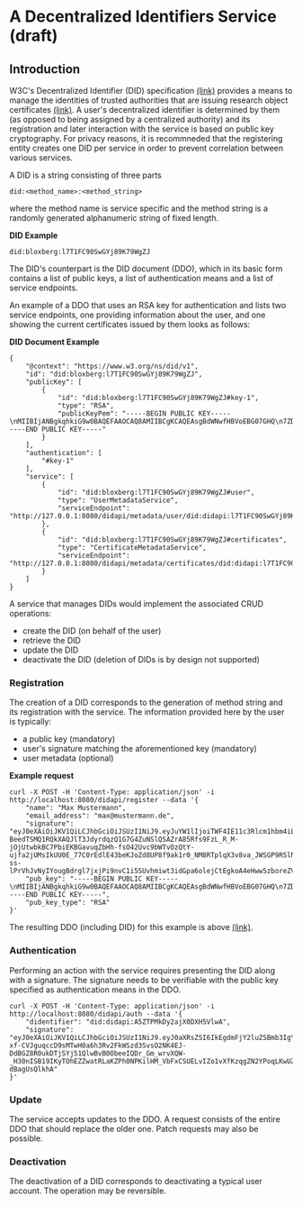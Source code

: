 # A Decentralized Identifiers Service (draft)

## Introduction
W3C's Decentralized Identifier (DID) specification [(link)](https://www.w3.org/TR/did-core/) provides a means to manage the identities of trusted authorities that are issuing research object certificates [(link)](blips/blip-2-researchcertificate.md). 
A user's decentralized identifier is determined by them (as opposed to being assigned by a centralized authority) and its registration and later interaction with the service is based on public key cryptography. For privacy reasons, it is recommneded that the registering entity creates one DID per service in order to prevent correlation between various services.

A DID is a string consisting of three parts

~~~
did:<method_name>:<method_string>
~~~

where the method name is service specific and the method string is a randomly generated alphanumeric string of fixed length.

**DID Example**
~~~
did:bloxberg:l7T1FC90SwGYj89K79WgZJ
~~~

The DID's counterpart is the DID document (DDO), which in its basic form contains a list of public keys, a list of authentication means and a list of service endpoints.

An example of a DDO that uses an RSA key for authentication and lists two service endpoints, one providing information about the user, and one showing the current certificates issued by them looks as follows:

**DID Document Example<a name="ddo_example"></a>**
~~~
{
	"@context": "https://www.w3.org/ns/did/v1",
	"id": "did:bloxberg:l7T1FC90SwGYj89K79WgZJ",
	"publicKey": [
		{
			"id": "did:bloxberg:l7T1FC90SwGYj89K79WgZJ#key-1",
			"type": "RSA",
			"publicKeyPem": "-----BEGIN PUBLIC KEY-----\nMIIBIjANBgkqhkiG9w0BAQEFAAOCAQ8AMIIBCgKCAQEAsgBdWNwfHBVoEBG07GHQ\n7ZD4htyot1AM2udDAkI8zRA/+lLQQDSw+vpP8cDZYz1dpytxsXj6TqWiPB45Zxu/\nRAJOdJ91+BhTLoaO6HldUsuPljh7cyMBQGJ9Co5yazjcI39jrunBEzambd6sVbvL\nZrdFHgETnWMMcknovtrkep4S3wi073L3YFR8iC+RAzSezqZjskjpnG27HgEto3F4\nzDK1dkjA4xOiigPCIZTjnQ+g/lUp3fe0B0MEH0VJuaUMRyCYICXhEeEqLfUwBaMi\nQdEQPQjEWsCIt8yVEW3Z/aotLsVGIoZfKB7LdTSBnjlth4skmNDMSMLOU44NJApr\nVQIDAQAB\n-----END PUBLIC KEY-----"
		}
	],
	"authentication": [
		"#key-1"
	],
	"service": [
		{
			"id": "did:bloxberg:l7T1FC90SwGYj89K79WgZJ#user",
			"type": "UserMetadataService",
			"serviceEndpoint": "http://127.0.0.1:8080/didapi/metadata/user/did:didapi:l7T1FC90SwGYj89K79WgZJ"
		},
		{
			"id": "did:bloxberg:l7T1FC90SwGYj89K79WgZJ#certificates",
			"type": "CertificateMetadataService",
			"serviceEndpoint": "http://127.0.0.1:8080/didapi/metadata/certificates/did:didapi:l7T1FC90SwGYj89K79WgZJ"
		}
	]
}
~~~

A service that manages DIDs would implement the associated CRUD operations:
* create the DID (on behalf of the user)
* retrieve the DID
* update the DID 
* deactivate the DID (deletion of DIDs is by design not supported)


### Registration
The creation of a DID corresponds to the generation of method string and its registration with the service. The information provided here by the user is typically:
* a public key (mandatory)
* user's signature matching the aforementioned key (mandatory) 
* user metadata (optional)

**Example request**

~~~
curl -X POST -H 'Content-Type: application/json' -i http://localhost:8080/didapi/register --data '{
    "name": "Max Mustermann",
    "email_address": "max@mustermann.de",
    "signature": "eyJ0eXAiOiJKV1QiLCJhbGciOiJSUzI1NiJ9.eyJuYW1lIjoiTWF4IE11c3Rlcm1hbm4iLCJlbWFpbF9hZGRyZXNzIjoibWF4QG11c3Rlcm1hbm4uZGUifQ.kjQ1yrCdV_EA6qToOlEkw5zObF9RqaW-BeedTSMQ1RQkXAQJlT3JdyrdqzQ1G7G4ZuNSlQSAZrA85Rfs9FzL_R_M-jOjUtwbkBC7PbiEKBGavuqZbHh-fsO42Uvc9bWTvOzQtY-ujfa2jUMsIkUU0E_77C0rEdlE43beKJoZd8UP8f9ak1r0_NM8RTplqX3v8va_JWSGP9RSlNz1vbICN09JyKyMOy1jgbCk-ss-lPrVhJvNyIYougBdrgl7jxjPi9nvC1i5SUvhmiwt3idGpa6olejCtEgkoA4eHww5zboreZVdzeVWmVh1DGnc_ibe0B6EotpPysnHZxrL7e78Ow",
    "pub_key": "-----BEGIN PUBLIC KEY-----\nMIIBIjANBgkqhkiG9w0BAQEFAAOCAQ8AMIIBCgKCAQEAsgBdWNwfHBVoEBG07GHQ\n7ZD4htyot1AM2udDAkI8zRA/+lLQQDSw+vpP8cDZYz1dpytxsXj6TqWiPB45Zxu/\nRAJOdJ91+BhTLoaO6HldUsuPljh7cyMBQGJ9Co5yazjcI39jrunBEzambd6sVbvL\nZrdFHgETnWMMcknovtrkep4S3wi073L3YFR8iC+RAzSezqZjskjpnG27HgEto3F4\nzDK1dkjA4xOiigPCIZTjnQ+g/lUp3fe0B0MEH0VJuaUMRyCYICXhEeEqLfUwBaMi\nQdEQPQjEWsCIt8yVEW3Z/aotLsVGIoZfKB7LdTSBnjlth4skmNDMSMLOU44NJApr\nVQIDAQAB\n-----END PUBLIC KEY-----",
    "pub_key_type": "RSA"
}'
~~~

The resulting DDO (including DID) for this example is above [(link)](#ddo_example).

### Authentication
Performing an action with the service requires presenting the DID along with a signature. The signature needs to be verifiable with the public key specified as authentication means in the DDO.

~~~
curl -X POST -H 'Content-Type: application/json' -i http://localhost:8080/didapi/auth --data '{
    "didentifier": "did:didapi:A5ZTPMkDy2ajX0DXH5VlwA",
    "signature": "eyJ0eXAiOiJKV1QiLCJhbGciOiJSUzI1NiJ9.eyJ0aXRsZSI6IkEgdmFjY2luZSBmb3IgY292aWQtMTkiLCJhYnN0cmFjdCI6IkEgdmVyeSBpbnNpZ2h0ZnVsIGFic3RyYWN0Iiwia2V5d29yZHMiOiJjb3ZpZC0xOTsgdmFjY2luZTsgc3VzdGFpbmFiaWxpdHkiLCJhdXRob3IiOiJNYXggTXVzdGVybWFubiIsInVybCI6Imh0dHA6Ly93d3cubWF4bXVzdGVybWFubi5kZS9yZXNlYXJjaC9jb3ZpZC0xOV92YWNjaW5lLnBkZiJ9.RvTRy623gvFwW5JVMjj_r0GMzz9OMu82CFEwNdVsVc_mN7bKLzjj64uERPrJk9r0ttmswXKltE2P7J5k7L4T2WAjljk1pWInsTz1koJEFJev93BRqNGfyh0b8eilfFYTzgGYhjjvIBLKUCvx0cYBiJsKfNN8EuP-xf-CVJguqccD9sMTwH0a6h3Rv2FkWSzd3SvsO2NK4EJ-DdBGZ8R0ukDTjSYj51QlwBvB0ObeeIQDr_Gm_wrvXQW-_H30nISB19IKyTOhEZZwatRLaKZPh0NPKilHM_VbFxCSUELvIZo1vXfKzqgZN2YPoqLKwUZ39Xgbf8Y9qi-dBagUsQlkhA"
}'
~~~

### Update
The service accepts updates to the DDO. A request consists of the entire DDO that should replace the older one. Patch requests may also be possible.

### Deactivation
The deactivation of a DID corresponds to deactivating a typical user account. The operation may be reversible.  
